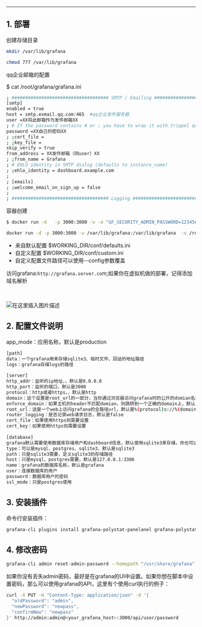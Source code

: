 

-----
## 1. 部署
创建存储目录
```bash
mkdir /var/lib/grafana

chmod 777 /var/lib/grafana
```


qq企业邮箱的配置

$ cat /root/grafana/grafana.ini  

```bash
; #################################### SMTP / Emailing ##########################
[smtp]
enabled = true
host = smtp.exmail.qq.com:465  #qq企业发件服务器
user =XX将此邮箱作为发件邮箱XX   
; # If the password contains # or ; you have to wrap it with trippel quotes. Ex """#password;"""
password =XX自己的密码XX
; ;cert_file =
; ;key_file =
skip_verify = true
from_address = XX发件邮箱（同user）XX
; ;from_name = Grafana
; # EHLO identity in SMTP dialog (defaults to instance_name)
; ;ehlo_identity = dashboard.example.com
;
; [emails]
; ;welcome_email_on_sign_up = false
;
; #################################### Logging ##########################
```


容器创建
```bash
$ docker run -d   -p 3000:3000 -v -e "GF_SECURITY_ADMIN_PASSWORD=123456" --name grafana docker.io/grafana/grafana:5.0.4 # 简单的测试部署

docker run -d -p 3000:3000 -v /var/lib/grafana:/var/lib/grafana  -v /root/grafana/grafana.ini:/etc/grafana/grafana.ini  -e "GF_SERVER_ROOT_URL=http://grafana.server.com" -e "GF_SECURITY_ADMIN_PASSWORD=123456" --name grafana docker.io/grafana/grafana:5.0.4 #生产持久方便修改配置的部署
```

 - 来自默认配置 $WORKING_DIR/conf/defaults.ini
 - 自定义配置 $WORKING_DIR/conf/custom.ini
 - 自定义配置文件路径可以使用--config参数覆盖

访问grafana:`http://grafana.server.co`m;如果你在虚拟机做的部署，记得添加域名解析

​​​​

![在这里插入图片描述](https://i-blog.csdnimg.cn/blog_migrate/6924f258e93473c1346065451129b13f.png)
## 2. 配置文件说明
app_mode：应用名称，默认是production
 

```bash
[path]
data：一个grafana用来存储sqlite3、临时文件、回话的地址路径
logs：grafana存储logs的路径
 
[server]
http_addr：监听的ip地址，，默认是0.0.0.0
http_port：监听的端口，默认是3000
protocol：http或者https，，默认是http
domain：这个设置是root_url的一部分，当你通过浏览器访问grafana时的公开的domian名称，默认是localhost
enforce_domain：如果主机的header不匹配domian，则跳转到一个正确的domain上，默认是false
root_url：这是一个web上访问grafana的全路径url，默认是%(protocol)s://%(domain)s:%(http_port)s/
router_logging：是否记录web请求日志，默认是false
cert_file：如果使用https则需要设置
cert_key：如果使用https则需要设置
 
[database]
grafana默认需要使用数据库存储用户和dashboard信息，默认使用sqlite3来存储，你也可以换成其他数据库
type：可以是mysql、postgres、sqlite3，默认是sqlite3
path：只是sqlite3需要，定义sqlite3的存储路径
host：只是mysql、postgres需要，默认是127.0.0.1:3306
name：grafana的数据库名称，默认是grafana
user：连接数据库的用户
password：数据库用户的密码
ssl_mode：只是postgres使用
```

## 3. 安装插件
命令行安装插件：

```bash
grafana-cli plugins install grafana-polystat-panelanel grafana-polystat-panel
```
## 4. 修改密码

```bash
grafana-cli admin reset-admin-password --homepath "/usr/share/grafana" newpass
```

如果你没有丢失admin密码，最好是在grafana的UI中设置。如果你想在脚本中设置密码，那么可以使用grafana的API，这里有个使用curl执行的例子：

```bash
curl -X PUT -H "Content-Type: application/json" -d '{
  "oldPassword": "admin",
  "newPassword": "newpass",
  "confirmNew": "newpass"
}' http://admin:admin@<your_grafana_host>:3000/api/user/password
```

